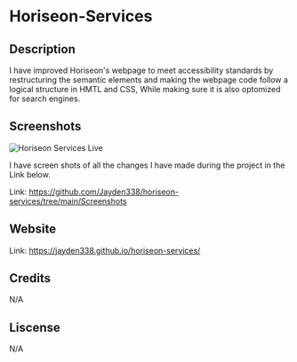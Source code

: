 # Horiseon-Services

## Description 

I have improved Horiseon's webpage to meet accessibility standards by restructuring the semantic elements and making the webpage code follow a logical structure in HMTL and CSS, While making sure it is also optomized for search engines.

## Screenshots

![Horiseon Services Live](https://github.com/Jayden338/horiseon-services/assets/136901914/0e8a63dd-563d-4556-bede-18dd6262eab0)


I have screen shots of all the changes I have made during the project in the Link below.

Link: https://github.com/Jayden338/horiseon-services/tree/main/Screenshots

## Website

Link: https://jayden338.github.io/horiseon-services/

## Credits 

N/A 

## Liscense 

N/A
